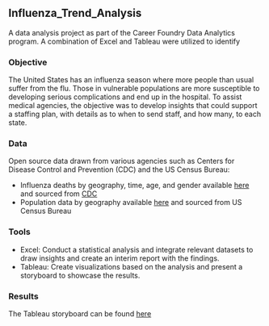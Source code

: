 ## Influenza_Trend_Analysis

A data analysis project as part of the Career Foundry Data Analytics program. A combination of Excel and Tableau were utilized to identify 

### Objective

The United States has an influenza season where more people than usual suffer from the flu. Those in vulnerable populations are more susceptible to developing serious complications and end up in the hospital. To assist medical agencies, the objective was to develop insights that could support a staffing plan, with details as to when to send staff, and how many, to each state.

### Data

Open source data drawn from various agencies such as Centers for Disease Control and Prevention (CDC) and the US Census Bureau:

- Influenza deaths by geography, time, age, and gender available [here](https://coach-courses-us.s3.amazonaws.com/public/courses/da_program/CDC_Influenza_Deaths_edited.xlsx) and sourced from [CDC](https://wonder.cdc.gov/ucd-icd10.html)
- Population data by geography available [here](https://coach-courses-us.s3.amazonaws.com/public/courses/data-immersion/A1-A2_Influenza_Project/Census_Population_transformed_202101.csv) and sourced from US Census Bureau

### Tools

- Excel: Conduct a statistical analysis and integrate relevant datasets to draw insights and create an interim report with the findings.
- Tableau: Create visualizations based on the analysis and present a storyboard to showcase the results.

### Results

The Tableau storyboard can be found [here](https://public.tableau.com/app/profile/bryan.lim3944/viz/InfluenzaDeathsintheU_SRevised/U_S_InfluenzaStoryboard#1)
